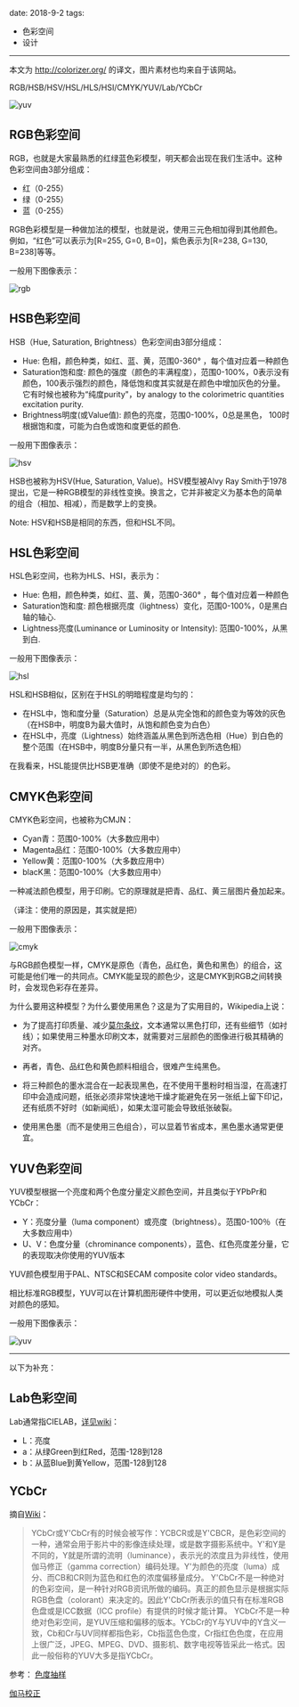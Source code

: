 
date: 2018-9-2
tags: 
- 色彩空间
- 设计
---

本文为 http://colorizer.org/ 的译文，图片素材也均来自于该网站。

RGB/HSB/HSV/HSL/HLS/HSI/CMYK/YUV/Lab/YCbCr

![yuv](_assets/常见颜色模型介绍/yuv.png)

<!--more-->

## RGB色彩空间

RGB，也就是大家最熟悉的红绿蓝色彩模型，明天都会出现在我们生活中。这种色彩空间由3部分组成：

* 红（0-255）
* 绿（0-255）
* 蓝（0-255）

RGB色彩模型是一种做加法的模型，也就是说，使用三元色相加得到其他颜色。
例如，“红色”可以表示为[R=255, G=0, B=0]，紫色表示为[R=238, G=130, B=238]等等。

一般用下图像表示：

![rgb](_assets/常见颜色模型介绍/rgb.png)

## HSB色彩空间

HSB（Hue, Saturation, Brightness）色彩空间由3部分组成：

* Hue: 色相，颜色种类，如红、蓝、黄，范围0-360° ，每个值对应着一种颜色
* Saturation饱和度: 颜色的强度（颜色的丰满程度），范围0-100%，0表示没有颜色，100表示强烈的颜色，降低饱和度其实就是在颜色中增加灰色的分量。它有时候也被称为“纯度purity"，by analogy to the colorimetric quantities excitation purity.
* Brightness明度(或Value值): 颜色的亮度，范围0-100%，0总是黑色， 100时根据饱和度，可能为白色或饱和度更低的颜色.

一般用下图像表示：

![hsv](_assets/常见颜色模型介绍/hsv.png)

HSB也被称为HSV(Hue, Saturation, Value)。HSV模型被Alvy Ray Smith于1978提出，它是一种RGB模型的非线性变换。换言之，它并非被定义为基本色的简单的组合（相加、相减），而是数学上的变换。

Note: HSV和HSB是相同的东西，但和HSL不同。

## HSL色彩空间 

HSL色彩空间，也称为HLS、HSI，表示为：

* Hue: 色相，颜色种类，如红、蓝、黄，范围0-360° ，每个值对应着一种颜色
* Saturation饱和度: 颜色根据亮度（lightness）变化，范围0-100%，0是黑白轴的轴心.
* Lightness亮度(Luminance or Luminosity or Intensity): 范围0-100%，从黑到白.

一般用下图像表示：

![hsl](_assets/常见颜色模型介绍/hsl.png)

HSL和HSB相似，区别在于HSL的明暗程度是均匀的：

* 在HSL中，饱和度分量（Saturation）总是从完全饱和的颜色变为等效的灰色（在HSB中，明度B为最大值时，从饱和颜色变为白色）
* 在HSL中，亮度（Lightness）始终涵盖从黑色到所选色相（Hue）到白色的整个范围（在HSB中，明度B分量只有一半，从黑色到所选色相）

在我看来，HSL能提供比HSB更准确（即使不是绝对的）的色彩。

## CMYK色彩空间

CMYK色彩空间，也被称为CMJN：

* Cyan青：范围0-100%（大多数应用中）
* Magenta品红：范围0-100%（大多数应用中）
* Yellow黄：范围0-100%（大多数应用中）
* blacK黑：范围0-100%（大多数应用中）

一种减法颜色模型，用于印刷。它的原理就是把青、品红、黄三层图片叠加起来。

（译注：使用的原因是，其实就是把）

一般用下图像表示：

![cmyk](_assets/常见颜色模型介绍/cmyk.png)

与RGB颜色模型一样，CMYK是原色（青色，品红色，黄色和黑色）的组合，这可能是他们唯一的共同点。CMYK能呈现的颜色少，这是CMYK到RGB之间转换时，会发现色彩存在差异。

为什么要用这种模型？为什么要使用黑色？这是为了实用目的，Wikipedia上说：

* 为了提高打印质量、减少[莫尔条纹](https://zh.wikipedia.org/wiki/%E8%8E%AB%E5%88%97%E6%B3%A2%E7%B4%8B)，文本通常以黑色打印，还有些细节（如衬线）；如果使用三种墨水印刷文本，就需要对三层颜色的图像进行极其精确的对齐。

* 再者，青色、品红色和黄色颜料相组合，很难产生纯黑色。

* 将三种颜色的墨水混合在一起表现黑色，在不使用干墨粉时相当湿，在高速打印中会造成问题，纸张必须非常快速地干燥才能避免在另一张纸上留下印记，还有纸质不好时（如新闻纸），如果太湿可能会导致纸张破裂。
* 使用黑色墨（而不是使用三色组合），可以显着节省成本，黑色墨水通常更便宜。

## YUV色彩空间

YUV模型根据一个亮度和两个色度分量定义颜色空间，并且类似于YPbPr和YCbCr：

* Y：亮度分量（luma component）或亮度（brightness）。范围0-100％（在大多数应用中）
* U、V：色度分量（chrominance components），蓝色、红色亮度差分量，它的表现取决你使用的YUV版本

YUV颜色模型用于PAL、NTSC和SECAM composite color video standards。

相比标准RGB模型，YUV可以在计算机图形硬件中使用，可以更近似地模拟人类对颜色的感知。

一般用下图像表示：

![yuv](_assets/常见颜色模型介绍/yuv.png)

---
以下为补充：

## Lab色彩空间

Lab通常指CIELAB，[详见wiki](https://zh.wikipedia.org/wiki/Lab%E8%89%B2%E5%BD%A9%E7%A9%BA%E9%97%B4)：

* L：亮度
* a：从绿Green到红Red，范围-128到128
* b：从蓝Blue到黄Yellow，范围-128到128

## YCbCr

摘自[Wiki](https://zh.wikipedia.org/wiki/YCbCr)：

> YCbCr或Y'CbCr有的时候会被写作：YCBCR或是Y'CBCR，是色彩空间的一种，通常会用于影片中的影像连续处理，或是数字摄影系统中。Y'和Y是不同的，Y就是所谓的流明（luminance），表示光的浓度且为非线性，使用伽马修正（gamma correction）编码处理。Y'为颜色的亮度（luma）成分、而CB和CR则为蓝色和红色的浓度偏移量成分。
> Y'CbCr不是一种绝对的色彩空间，是一种针对RGB资讯所做的编码。真正的颜色显示是根据实际RGB色盘（colorant）来决定的。因此Y'CbCr所表示的值只有在标准RGB色盘或是ICC数据（ICC profile）有提供的时候才能计算。
> YCbCr不是一种绝对色彩空间，是YUV压缩和偏移的版本。YCbCr的Y与YUV中的Y含义一致，Cb和Cr与UV同样都指色彩，Cb指蓝色色度，Cr指红色色度，在应用上很广泛，JPEG、MPEG、DVD、摄影机、数字电视等皆采此一格式。因此一般俗称的YUV大多是指YCbCr。

参考：
[色度抽样](https://zh.wikipedia.org/wiki/%E8%89%B2%E5%BA%A6%E6%8A%BD%E6%A0%B7)

[伽马校正](https://en.wikipedia.org/wiki/Gamma_correction)


